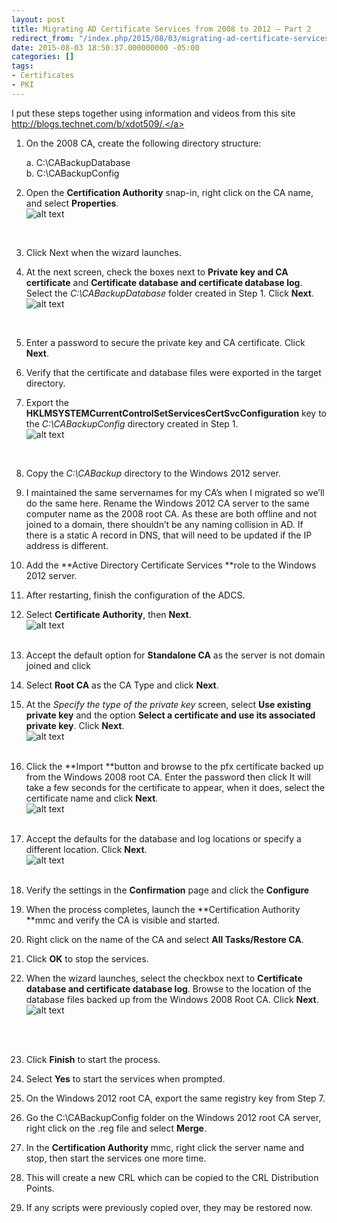 ```yaml
---
layout: post
title: Migrating AD Certificate Services from 2008 to 2012 – Part 2
redirect_from: "/index.php/2015/08/03/migrating-ad-certificate-services-from-2008-to-2012-part-1-2/"
date: 2015-08-03 18:50:37.000000000 -05:00
categories: []
tags:
- Certificates
- PKI
---
```

I put these steps together using information and videos from this site <a href="http://blogs.technet.com/b/xdot509/">http://blogs.technet.com/b/xdot509/.</a>

1. On the 2008 CA, create the following directory structure:

     a. C:\\CABackupDatabase<br />
     b. C:\\CABackupConfig

2. Open the **Certification Authority** snap-in, right click on the CA name, and select **Properties**.<br />![alt text](https://www.afinn.net/images/backup_ca-1.png "backup_ca")

   ​


3.    Click Next when the wizard launches.

4.    At the next screen, check the boxes next to **Private key and CA certificate** and **Certificate database and certificate database log**. Select the *C:\\CABackupDatabase* folder created in Step 1. Click **Next**.![alt text](https://www.afinn.net/images/ca_items_to_backup-1.png "ca_items_to_backup")

         ​


5. Enter a password to secure the private key and CA certificate. Click **Next**.

6. Verify that the certificate and database files were exported in the target directory.

7. Export the **HKLMSYSTEMCurrentControlSetServicesCertSvcConfiguration<CA Name>** key to the *C:\\CABackupConfig* directory created in Step 1.<br />![alt text](https://www.afinn.net/images/ca_config_regkey-1.png "ca_config_regkey")

   ​


8. Copy the *C:\\CABackup* directory to the Windows 2012 server.

9. I maintained the same servernames for my CA’s when I migrated so we’ll do the same here. Rename the Windows 2012 CA server to the same computer name as the 2008 root CA. As these are both offline and not joined to a domain, there shouldn’t be any naming collision in AD. If there is a static A record in DNS, that will need to be updated if the IP address is different.

10. Add the **Active Directory Certificate Services **role to the Windows 2012 server.

11. After restarting, finish the configuration of the ADCS.

12. Select **Certificate Authority**, then **Next**.<br />![alt text](https://www.afinn.net/images/ca_role-1.png "ca_role")<br /><br />



13.  Accept the default option for **Standalone CA** as the server is not domain joined and click

14.  Select **Root CA** as the CA Type and click **Next**.

15.  At the *Specify the type of the private key* screen, select **Use existing private key** and the option **Select a certificate and use its associated private key**. Click **Next**.<br />![alt text](https://www.afinn.net/images/select_cert_privatekey-1.png "select_cert_privatekey")<br /><br />

16.  Click the **Import **button and browse to the pfx certificate backed up from the Windows 2008 root CA. Enter the password then click It will take a few seconds for the certificate to appear, when it does, select the certificate name and click **Next**.<br />![alt text](https://www.afinn.net/images/import_cert_pass-1.png "import_cert_pass")<br /><br />

17.  Accept the defaults for the database and log locations or specify a different location. Click **Next**.<br />![alt text](https://www.afinn.net/images/specify_ca_database-1.png "specify_ca_database")<br /><br />

18.  Verify the settings in the **Confirmation** page and click the **Configure**

19.  When the process completes, launch the **Certification Authority **mmc and verify the CA is visible and started.

20.  Right click on the name of the CA and select **All Tasks/Restore CA**.

21.  Click **OK** to stop the services.

22.  When the wizard launches, select the checkbox next to **Certificate database and certificate database log**. Browse to the location of the database files backed up from the Windows 2008 Root CA. Click **Next**.<br />![alt text](https://www.afinn.net/images/items_to_restore-1.png "items_to_restore")<br /><br />

     ​

23.  Click **Finish** to start the process.

24.  Select **Yes** to start the services when prompted.

25.  On the Windows 2012 root CA, export the same registry key from Step 7.

26.  Go the C:\\CABackupConfig folder on the Windows 2012 root CA server, right click on the .reg file and select **Merge**.

27.  In the **Certification Authority** mmc, right click the server name and stop, then start the services one more time.

28.  This will create a new CRL which can be copied to the CRL Distribution Points.

29.  If any scripts were previously copied over, they may be restored now.


